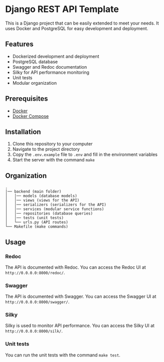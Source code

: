 # Django REST API Template

This is a Django project that can be easily extended to meet your needs. It uses Docker and PostgreSQL for easy development and deployment.

## Features

- Dockerized development and deployment
- PostgreSQL database
- Swagger and Redoc documentation
- Silky for API performance monitoring
- Unit tests
- Modular organization

## Prerequisites

- [Docker](https://www.docker.com/)
- [Docker Compose](https://docs.docker.com/compose/)

## Installation

1. Clone this repository to your computer
2. Navigate to the project directory 
3. Copy the `.env.example` file to `.env` and fill in the environment variables
4. Start the server with the command `make`

## Organization

    .
    │── backend (main folder)
    │   │── models (database models)
    │   │── views (views for the API)
    │   │── serializers (serializers for the API)
    │   │── services (modular service functions)
    │   │── repositories (database queries)
    │   │── tests (unit tests)
    │   └── urls.py (API routes)
    └── Makefile (make commands)


## Usage

### Redoc

The API is documented with Redoc. You can access the Redoc UI at `http://0.0.0.0:8000/redoc/`.

### Swagger

The API is documented with Swagger. You can access the Swagger UI at `http://0.0.0.0:8000/swagger/`.

### Silky

Silky is used to monitor API performance. You can access the Silky UI at `http://0.0.0.0:8000/silk/`.

### Unit tests

You can run the unit tests with the command `make test`.